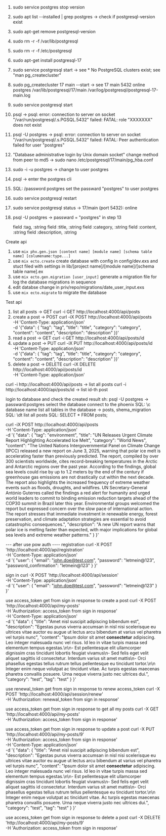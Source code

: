 1. sudo service postgres stop version
1. sudo apt list --installed | grep postgres -> check if postgresql-version exist
2. sudo apt-get remove postgresql-version
3. sudo rm -r -f /var/lib/postgresql
4. sudo rm -r -f /etc/postgresql
5. sudo apt-get install postgresql-17
6. sudo service postgresql start -> see * No PostgreSQL clusters exist; see "man pg_createcluster"
6. sudo pg_createcluster 17 main --start -> see 17  main    5432 online postgres /var/lib/postgresql/17/main /var/log/postgresql/postgresql-17-main.log
7. sudo service postgresql start
8. psql -> psql: error: connection to server on socket "/var/run/postgresql/.s.PGSQL.5432" failed: FATAL:  role "XXXXXXX" does not exist
9. psql -U postgres -> psql: error: connection to server on socket "/var/run/postgresql/.s.PGSQL.5432" failed: FATAL:  Peer authentication failed for user "postgres"
10. "Database administrative login by Unix domain socket" change method from peer to md5 -> sudo nano /etc/postgresql/17/main/pg_hba.conf
11. sudo -i -u postgres -> change to user postgres
12. psql -> enter the postgres cli
13. SQL: /password postgres set the passward "postgres" to user postgres
14. sudo service postgresql restart
15. sudo service postgresql status -> 17/main (port 5432): online
16. psql -U postgres -> passward = "postgres" in step 13


    field :tag, :string
    field :title, :string
    field :category, :string
    field :content, :string
    field :description, :string

Create api
1. use `mix phx.gen.json [context name] [module name] [schema table name] [columename:type...]`
2. use `mix ecto.create` create database with config in config/dev.exs and stuct filed with settings in lib/[project name]/[module name]/[schema table name].ex
3. use `mix ecto.gen.migration [user_input]` generate a migration file for log the database migrations in sequence
4. edit databse change in priv/repo/migrations/date_user_input.exs
5. use `mix ecto.migrate` to migrate the database

Test api
1. list all posts -> GET
curl -i GET http://localhost:4000/api/posts
2. create a post -> POST
curl -iX POST http://localhost:4000/api/posts \
   -H 'Content-Type: application/json' \
   -d '{"data": {
        "tag": "tag",
        "title": "title",
        "category": "category",
        "content": "content",
        "description": "description"
    }}'
3. read a post -> GET
curl -i GET http://localhost:4000/api/posts/id
4. update a post -> PUT
curl -iX PUT http://localhost:4000/api/posts/id \
   -H 'Content-Type: application/json' \
   -d '{"data": {
        "tag": "tag",
        "title": "title",
        "category": "category",
        "content": "content",
        "description": "description"
    }}'
5. delete a post -> DELETE
curl -iX DELETE http://localhost:4000/api/posts/id \
   -H 'Content-Type: application/json'


curl -i http://localhost:4000/api/posts -> list all posts
curl -i http://localhost:4000/api/posts/id -> list id-th post

login to database and check the created result
sh: psql -U postgres -> passward:postgres
select the database connect to the phoenix
SQL: \c database name
list all tables in the database -> posts, shema_migration
SQL: \dt
list all posts
SQL: SELECT * FROM posts;

curl -iX POST http://localhost:4000/api/posts \
   -H 'Content-Type: application/json' \
   -d '{
  "data": {
    "tag": "environment",
    "title": "UN Releases Urgent Climate Report Highlighting Accelerated Ice Melt",
    "category": "World News",
    "content": "The United Nations Intergovernmental Panel on Climate Change (IPCC) released a new report on June 3, 2025, warning that polar ice melt is accelerating faster than previously predicted. The report, compiled by over 300 scientists worldwide, cites record-breaking temperatures in the Arctic and Antarctic regions over the past year. According to the findings, global sea levels could rise by up to 1.2 meters by the end of the century if greenhouse gas emissions are not drastically cut within the next decade. The report also highlights the increased frequency of extreme weather events such as floods, droughts, and wildfires. UN Secretary-General António Guterres called the findings a red alert for humanity and urged world leaders to commit to binding emission reduction targets ahead of the COP30 summit in Brazil later this year. Environmental groups welcomed the report but expressed concern over the slow pace of international action. The report stresses that immediate investment in renewable energy, forest preservation, and climate adaptation strategies are essential to avoid catastrophic consequences.",
    "description": "A new UN report warns that polar ice is melting faster than expected, with major implications for global sea levels and extreme weather patterns."
  }
}'

--- after use pow auth ----
registration
curl -X POST 'http://localhost:4000/api/registration' \
   -H 'Content-Type: application/json' \
   -d '{
    "user": {
        "email": "john.doe@test.com",
        "password": "letmein@123",
        "password_confirmation": "letmein@123"
    }
}'

sign in
curl -X POST 'http://localhost:4000/api/session' \
   -H 'Content-Type: application/json' \
   -d '{
    "user": {
        "email": "john.doe@test.com",
        "password": "letmein@123"
    }
}'

use access_token get from sign in response to create a post
curl -X POST 'http://localhost:4000/api/my-posts' \
   -H 'Authorization: access_token from sign in response' \
   -H 'Content-Type: application/json' \
   -d '{
    "data": {
        "title": "Amet nisl suscipit adipiscing bibendum est",
        "description": "Egestas purus viverra accumsan in nisl nisi scelerisque eu ultrices vitae auctor eu augue ut lectus arcu bibendum at varius vel pharetra vel turpis nunc",
        "content": "Ipsum dolor sit amet **consectetur** adipiscing. Leo integer malesuada nunc vel risus. Id leo in vitae turpis massa sed elementum tempus egestas.\n\n- Est pellentesque elit ullamcorper dignissim cras tincidunt lobortis feugiat vivamus\n- Sed felis eget velit aliquet sagittis id consectetur. Interdum varius sit amet mattis\n- Orci phasellus egestas tellus rutrum tellus pellentesque eu tincidunt tortor.\n\n Integer enim neque volutpat ac tincidunt vitae. Ac turpis egestas maecenas pharetra convallis posuere. Urna neque viverra justo nec ultrices dui.",
        "category": "test",
        "tag": "test"
    }
}'

use renewal_token get from sign in response to renew access_token
curl -X POST 'http://localhost:4000/api/session/renew' \
   -H 'Authorization: renewal_token from sign in response'

use access_token get from sign in response to get all my posts
curl -X GET 'http://localhost:4000/api/my-posts' \
   -H 'Authorization: access_token from sign in response'

use access_token get from sign in response to update a post
curl -X PUT 'http://localhost:4000/api/my-posts/9' \
   -H 'Authorization: access_token from sign in response' \
   -H 'Content-Type: application/json' \
   -d '{
    "data": {
        "title": "Amet nisl suscipit adipiscing bibendum est",
        "description": "Egestas purus viverra accumsan in nisl nisi scelerisque eu ultrices vitae auctor eu augue ut lectus arcu bibendum at varius vel pharetra vel turpis nunc",
        "content": "Ipsum dolor sit amet **consectetur** adipiscing. Leo integer malesuada nunc vel risus. Id leo in vitae turpis massa sed elementum tempus egestas.\n\n- Est pellentesque elit ullamcorper dignissim cras tincidunt lobortis feugiat vivamus\n- Sed felis eget velit aliquet sagittis id consectetur. Interdum varius sit amet mattis\n- Orci phasellus egestas tellus rutrum tellus pellentesque eu tincidunt tortor.\n\n Integer enim neque volutpat ac tincidunt vitae. Ac turpis egestas maecenas pharetra convallis posuere. Urna neque viverra justo nec ultrices dui.",
        "category": "test",
        "tag": "test"
    }
}'

use access_token get from sign in response to delete a post
curl -X DELETE 'http://localhost:4000/api/my-posts/9' \
   -H 'Authorization: access_token from sign in response'
